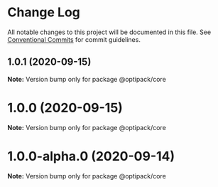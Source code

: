 # Change Log

All notable changes to this project will be documented in this file.
See [Conventional Commits](https://conventionalcommits.org) for commit guidelines.

## 1.0.1 (2020-09-15)

**Note:** Version bump only for package @optipack/core





# 1.0.0 (2020-09-15)

**Note:** Version bump only for package @optipack/core





# 1.0.0-alpha.0 (2020-09-14)

**Note:** Version bump only for package @optipack/core
